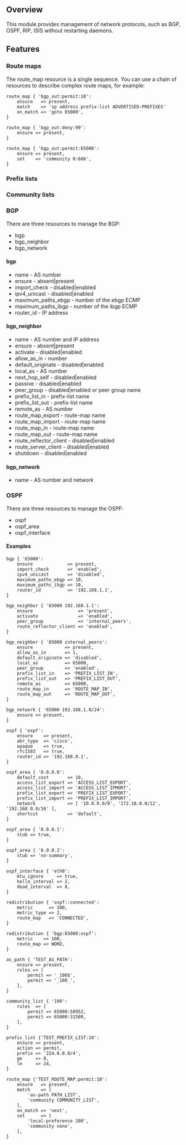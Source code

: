## Overview

This module provides management of network protocols, such as BGP, OSPF, RIP,
ISIS without restarting daemons.

## Features
### Route maps

The route_map resource is a single sequence. You can use a chain of resources
to describe complex route maps, for example:

```
route_map { 'bgp_out:permit:10':
    ensure   => present,
    match    => 'ip address prefix-list ADVERTISED-PREFIXES'
    on_match => 'goto 65000',
}

route_map { 'bgp_out:deny:99':
    ensure => present,
}

route_map { 'bgp_out:permit:65000':
    ensure => present,
    set    => 'community 0:666',
}
```

### Prefix lists
### Community lists
### BGP

There are three resources to manage the BGP:

  - bgp
  - bgp_neighbor
  - bgp_network

#### bgp

  - name - AS number
  - ensure - absent|present
  - import_check - disabled|enabled
  - ipv4_unicast - disabled|enabled
  - maximum_paths_ebgp - number of the ebgp ECMP
  - maximum_paths_ibgp - number of the ibgp ECMP
  - router_id - IP address

#### bgp_neighbor

  - name - AS number and IP address
  - ensure - absent|present
  - activate - disabled|enabled
  - allow_as_in - number
  - default_originate - disabled|enabled
  - local_as - AS number
  - next_hop_self - disabled|enabled
  - passive - disabled|enabled
  - peer_group - disabled|enabled or peer group name
  - prefix_list_in - prefix-list name
  - prefix_list_out - prefix-list name
  - remote_as - AS number
  - route_map_export - route-map name
  - route_map_import - route-map name
  - route_map_in - route-map name
  - route_map_out - route-map name
  - route_reflector_client - disabled|enabled
  - route_server_client - disabled|enabled
  - shutdown - disabled|enabled

#### bgp_network

  - name - AS number and network

### OSPF

There are three resources to manage the OSPF:

  - ospf
  - ospf_area
  - ospf_interface

#### Examples

```
bgp { '65000':
    ensure             => present,
    import_check       => 'enabled',
    ipv4_unicast       => 'disabled',
    maximum_paths_ebgp => 10,
    maximum_paths_ibgp => 10,
    router_id          => '192.168.1.1',
}

bgp_neighbor { '65000 192.168.1.1':
    ensure                 => 'present',
    activate               => 'enabled',
    peer_group             => 'internal_peers',
    route_reflector_client => 'enabled',
}

bgp_neighbor { '65000 internal_peers':
    ensure            => present,
    allow_as_in       => 1,
    default_originate => 'disabled',
    local_as          => 65000,
    peer_group        => 'enabled',
    prefix_list_in    => 'PREFIX_LIST_IN',
    prefix_list_out   => 'PREFIX_LIST_OUT',
    remote_as         => 65000,
    route_map_in      => 'ROUTE_MAP_IN',
    route_map_out     => 'ROUTE_MAP_OUT',
}

bgp_network { '65000 192.168.1.0/24':
    ensure => present,
}

ospf { 'ospf':
    ensure    => present,
    abr_type  => 'cisco',
    opaque    => true,
    rfc1583   => true,
    router_id => '192.168.0.1',
}

ospf_area { '0.0.0.0':
    default_cost       => 10,
    access_list_export => 'ACCESS_LIST_EXPORT',
    access_list_import => 'ACCESS_LIST_IPMORT',
    prefix_list_export => 'PREFIX_LIST_EXPORT',
    prefix_list_import => 'PREFIX_LIST_IMPORT',
    network            => [ '10.0.0.0/8', '172.16.0.0/12', '192.168.0.0/16' ],
    shortcut           => 'default',
}

ospf_area { '0.0.0.1':
    stub => true,
}

ospf_area { '0.0.0.2':
    stub => 'no-summary',
}

ospf_interface { 'eth0':
    mtu_ignore     => true,
    hello_interval => 2,
    dead_interval  => 8,
}

redistribution { 'ospf::connected':
    metric      => 100,
    metric_type => 2,
    route_map   => 'CONNECTED',
}

redistribution { 'bgp:65000:ospf':
    metric    => 100,
    route_map => WORD,
}

as_path { 'TEST_AS_PATH':
    ensure => present,
    rules => [
        permit => '_100$',
        permit => '_100_',
    ],
}

community_list { '100':
    rules  => [
        permit => 65000:50952,
        permit => 65000:31500,
    ],
}

prefix_list {'TEST_PREFIX_LIST:10':
    ensure => present,
    action => permit,
    prefix => '224.0.0.0/4',
    ge     => 8,
    le     => 24,
}

route_map {'TEST_ROUTE_MAP:permit:10':
    ensure   => present,
    match    => [
        'as-path PATH_LIST',
        'community COMMUNITY_LIST',
    ],
    on_match => 'next',
    set      => [
        'local-preference 200',
        'community none',
    ],
}
```
